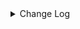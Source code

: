 <details><summary> Change Log </summary>

| Change | Commit | Version |
| --- | --- | --- |
|fix code style|https://github.com/apache/seatunnel/commit/d62342aa5| dev |
|[maven-release-plugin] prepare for next development iteration|https://github.com/apache/seatunnel/commit/dca66b78d| dev |
|[maven-release-plugin] prepare release 2.3.10|https://github.com/apache/seatunnel/commit/5c8a4c03d|2.3.10|
|[Improve][dist]add shade check rule (#8136)|https://github.com/apache/seatunnel/commit/51ef80001|2.3.9|
|[Feature][Restapi] Allow metrics information to be associated to logical plan nodes (#7786)|https://github.com/apache/seatunnel/commit/6b7c53d03|2.3.9|
|[Improve] Add disable 2pc in SelectDB cloud sink (#6266)|https://github.com/apache/seatunnel/commit/aa0b2119a|2.3.5|
|[Feature] Support nanosecond in SelectDB DateTimeV2 type (#6332)|https://github.com/apache/seatunnel/commit/a0ef5dac9|2.3.5|
|[Improve][Common] Introduce new error define rule (#5793)|https://github.com/apache/seatunnel/commit/9d1b2582b|2.3.4|
|[Improve] Remove use `SeaTunnelSink::getConsumedType` method and mark it as deprecated (#5755)|https://github.com/apache/seatunnel/commit/8de740810|2.3.4|
|[improve][SelectDB] Add a jobId to the selectDB label to distinguish between tasks (#4864)|https://github.com/apache/seatunnel/commit/84be0f9fd|2.3.2|
|[Improve][Connector-V2][SelectDB Cloud]Refactor some SelectDB Cloud Sink code as well as support copy into batch and async flush and cdc  (#4312)|https://github.com/apache/seatunnel/commit/11e94b216|2.3.1|
|[Improve][build] Give the maven module a human readable name (#4114)|https://github.com/apache/seatunnel/commit/d7cd60105|2.3.1|
|[Improve][Project] Code format with spotless plugin. (#4101)|https://github.com/apache/seatunnel/commit/a2ab16656|2.3.1|
|[Feature][Connector-V2][SelectDB Cloud] Support SelectDB Cloud Sink Connector (#3958)|https://github.com/apache/seatunnel/commit/79a134a03|2.3.1|

</details>
